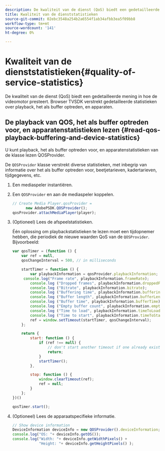 ```yaml
---
description: De kwaliteit van de dienst (QoS) biedt een gedetailleerde mening in hoe de videomotor presteert. Browser TVSDK verstrekt gedetailleerde statistieken over playback, het als buffer optreden, en apparaten.
title: Kwaliteit van de dienststatistieken
source-git-commit: 02ebc3548a254b2a6554f1ab34afbb3ea5f09bb8
workflow-type: tm+mt
source-wordcount: '141'
ht-degree: 0%

---
```


# Kwaliteit van de dienststatistieken{#quality-of-service-statistics}

De kwaliteit van de dienst (QoS) biedt een gedetailleerde mening in hoe de videomotor presteert. Browser TVSDK verstrekt gedetailleerde statistieken over playback, het als buffer optreden, en apparaten.

## De playback van QOS, het als buffer optreden voor, en apparatenstatistieken lezen {#read-qos-playback-buffering-and-device-statistics}

U kunt playback, het als buffer optreden voor, en apparatenstatistieken van de klasse lezen QOSProvider.

De `QOSProvider` klasse verstrekt diverse statistieken, met inbegrip van informatie over het als buffer optreden voor, beetjetarieven, kadertarieven, tijdgegevens, etc.

1. Een mediaspeler instantiëren.
1. Een `QOSProvider` en aan de mediaspeler koppelen.

   ```js
   // Create Media Player.qosProvider =  
         new AdobePSDK.QOSProvider(); 
   qosProvider.attachMediaPlayer(player);
   ```

1. (Optioneel) Lees de afspeelstatistieken.

   Één oplossing om playbackstatistieken te lezen moet een tijdopnemer hebben, die periodiek de nieuwe waarden QoS van de `QOSProvider`. Bijvoorbeeld:

   ```js
   var qosTimer = (function () { 
       var ref = null, 
       qosChangeInterval = 500, // in milliseconds 
   
       startTimer = function () { 
           var playbackInformation = qosProvider.playbackInformation; 
        console.log("Frame rate", playbackInformation.frameRate); 
           console.log ("Dropped frames", playbackInformation.droppedFrameCount); 
           console.log ("Bitrate", playbackInformation.bitrate); 
           console.log ("Buffering time", playbackInformation.bufferingTime); 
           console.log ("Buffer length", playbackInformation.bufferLength); 
           console.log ("Buffer time", playbackInformation.bufferTime); 
           console.log ("Empty buffer count", playbackInformation.emptyBufferCount); 
           console.log ("Time to load", playbackInformation.timeToLoad); 
           console.log ("Time to start", playbackInformation.timeToStart); 
           ref = window.setTimeout(startTimer, qosChangeInterval); 
       }; 
   
       return { 
           start: function () { 
               if (ref !== null) { 
                   // don't start another timeout if one already exists. 
                   return; 
               } 
               startTimer(); 
           }, 
   
           stop: function () { 
               window.clearTimeout(ref); 
               ref = null; 
           } 
       };  
   })() 
   
   qosTimer.start(); 
   ```

1. (Optioneel) Lees de apparaatspecifieke informatie.

   ```js
   // Show device information 
   DeviceInformation deviceInfo = new QOSProvider().deviceInformation; 
   console.log("OS: "+ deviceInfo.getOS()); 
   console.log("Width: "+ deviceInfo.getWidthPixels() +  
               "Height: "+ deviceInfo.getHeightPixels() );
   ```
